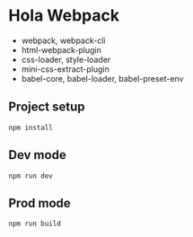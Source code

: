 # Hola Webpack

- webpack, webpack-cli
- html-webpack-plugin
- css-loader, style-loader
- mini-css-extract-plugin
- babel-core, babel-loader, babel-preset-env

## Project setup
```
npm install
```

## Dev mode
```
npm run dev
```

## Prod mode
```
npm run build
```

